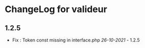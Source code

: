 # ChangeLog for valideur

## 1.2.5
- Fix : Token const missing in  interface.php *26-10-2021* - 1.2.5
